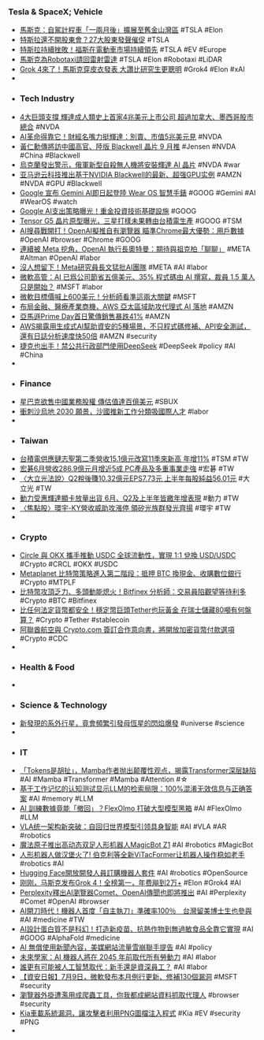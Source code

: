 ### Tesla & SpaceX; Vehicle
- [馬斯克：自駕計程車「一兩月後」擴展至舊金山灣區](https://technews.tw/2025/07/10/robotaxi-may-expand-to-austin-within-a-month-or-two/) #TSLA #Elon
- [特斯拉還不開股東會？27大股東發聲催促](https://news.cnyes.com/news/id/6057736) #TSLA
- [特斯拉持續挫敗！福斯在電動車市場持續領先](https://autos.yahoo.com.tw/news/特斯拉持續挫敗-福斯在電動車市場持續領先-053306329.html) #TSLA #EV #Europe
- [馬斯克為Robotaxi請回雷射雷達](https://hao.cnyes.com/post/181120) #TSLA #Elon #Robotaxi #LiDAR
- [Grok 4來了！馬斯克穿皮衣發表 大讚比研究生更聰明](https://news.cnyes.com/news/id/6058487) #Grok4 #Elon #xAI
-
- ### Tech Industry
- [4大巨頭支撐 輝達成人類史上首家4兆美元上市公司 超過加拿大、墨西哥股市總合](https://news.cnyes.com/news/id/6057835) #NVDA
- [AI革命得靠它！財經名嘴力挺輝達：別賣、市值5兆美元見](https://news.cnyes.com/news/id/6057821) #NVDA
- [黃仁勳傳將訪中國高官、陸版 Blackwell 晶片 9 月推](https://technews.tw/2025/07/10/nvidias-jensen-huang-plans-beijing-trip-ahead-of-new-china-ai-chip-launch/) #Jensen #NVDA #China #Blackwell
- [烏克蘭發出警示，俄軍新型自殺無人機將安裝輝達 AI 晶片](https://technews.tw/2025/07/09/russia-is-field-testing-new-shahed-with-nvidia-jetson-orin-chips/) #NVDA #war
- [亚马逊云科技推出基于NVIDIA Blackwell的最新、超强GPU实例](https://www.jiqizhixin.com/articles/2025-07-10-14) #AMZN #NVDA #GPU #Blackwell
- [Google 宣布 Gemini AI即日起登陸 Wear OS 智慧手錶](https://tw.news.yahoo.com/google-gemini-ai-coming-to-wear-os-today-063438032.html) #GOOG #Gemini #AI #WearOS #watch
- [Google AI支出策略曝光！重金投資技術基礎設施](https://news.cnyes.com/news/id/6056338) #GOOG
- [Tensor G5 晶片原型曝光，三星打樣未果轉由台積電生產](https://technews.tw/2025/07/10/leaked-photo-shows-pixel-10-prototype-chip/) #GOOG #TSM
- [AI搜尋戰開打！OpenAI擬推自有瀏覽器 瞄準Chrome最大優勢：用戶數據](https://news.cnyes.com/news/id/6057738) #OpenAI #browser #Chrome #GOOG
- [連續被 Meta 挖角，OpenAI 執行長奧特曼：期待與祖克柏「聊聊」](https://www.techbang.com/posts/124227-openai-altman-meta-poaching-zuckerberg) #META #Altman #OpenAI #labor
- [沒人想留下！Meta研究員長文猛批AI團隊](https://news.cnyes.com/news/id/6057728) #META #AI #labor
- [微軟高管：AI 已爲公司節省五億美元、35% 程式碼由 AI 撰寫，裁員 1.5 萬人只是開始？](https://www.blocktempo.com/microsoft-says-ai-has-saved-the-company-500-million/) #MSFT #labor
- [微軟目標價喊上600美元！分析師看準這兩大關鍵](https://news.cnyes.com/news/id/6057491) #MSFT
- [布局金融、醫療產業商機，AWS 亞太區域助攻代理式 AI 落地](https://technews.tw/2025/07/09/new-wave-emerges-for-generative-ai-and-agentic-ai/) #AMZN
- [亞馬遜Prime Day首日驚傳銷售暴跌41%](https://news.cnyes.com/news/id/6057754) #AMZN
- [AWS揭露用生成式AI幫助資安的5種場景，不只程式碼修補、API安全測試，還有日誌分析速度快50倍](https://www.ithome.com.tw/news/169968) #AMZN #security
- [捷克也出手！禁公共行政部門使用DeepSeek](https://news.cnyes.com/news/id/6058152) #DeepSeek #policy #AI #China
-
- ### Finance
- [星巴克欲售中國業務股權 傳估值達百億美元](https://finance.technews.tw/2025/07/10/starbucks-china-attracts-bids-valuing-the-coffee-chain-at-up-to-10-billion/) #SBUX
- [衝刺沙烏地 2030 願景，沙國推新工作分類吸國際人才](https://technews.tw/2025/07/10/saudi-arabia-job-classification/) #labor
-
- ### Taiwan
- [台積電供應鏈志聖第二季營收15.1億元改寫11季來新高 年增11%](https://news.cnyes.com/news/id/6054999) #TSM #TW
- [宏碁6月營收286.9億元月增近5成 PC產品及多重事業走強](https://news.cnyes.com/news/id/6056976) #宏碁 #TW
- [〈大立光法說〉Q2稅後賺10.32億元EPS7.73元 上半年每股純益56.01元](https://news.cnyes.com/news/id/6058567) #大立光 #TW
- [動力受惠輝達顯卡放量出貨 6月、Q2及上半年皆繳年增表現](https://news.cnyes.com/news/id/6058309) #動力 #TW
- [〈焦點股〉環宇-KY營收威助攻漲停 領矽光族群發光齊揚](https://news.cnyes.com/news/id/6058296) #環宇 #TW
-
- ### Crypto
- [Circle 與 OKX 攜手推動 USDC 全球流動性，實現 1:1 兌換 USD/USDC](https://abmedia.io/circle-okx-usdc-usd-swap) #Crypto #CRCL #OKX #USDC
- [Metaplanet 比特幣策略進入第二階段：抵押 BTC 換現金、收購數位銀行](https://abmedia.io/metaplanet-bitcoin-digital-bank-acquisition-strategy) #Crypto #MTPLF
- [比特幣攻頂乏力、多頭動能熄火！Bitfinex 分析師：交易員陷觀望等待利多](https://blockcast.it/2025/07/09/bitcoin-lacks-momentum-for-new-high-as-traders-are-hesitant/) #Crypto #BTC #Bitfinex
- [比任何法定貨幣都安全！穩定幣巨頭Tether也玩黃金 在瑞士儲藏80噸有何盤算？](https://news.cnyes.com/news/id/6058783) #Crypto #Tether #stablecoin
- [阿聯酋航空與 Crypto.com 簽訂合作意向書，將開放加密貨幣付款選項](https://abmedia.io/emirates-crypto-com-payment) #Crypto #CDC
-
- ### Health & Food
-
- ### Science & Technology
- [新發現的系外行星，竟會頻繁引發母恆星的閃焰爆發](https://technews.tw/2025/07/09/hip-67522b/) #universe #science
-
- ### IT
- [「Tokens是胡扯」，Mamba作者抛出颠覆性观点，揭露Transformer深层缺陷](https://www.jiqizhixin.com/articles/2025-07-10-4) #AI #Mamba #Transformer #Mamba #Attention #☆
- [基于工作记忆的认知测试显示LLM的检索局限：100%混淆无效信息与正确答案](https://www.jiqizhixin.com/articles/2025-07-10-15) #AI #memory #LLM
- [AI 訓練數據竟能「撤回」？FlexOlmo 打破大型模型黑箱](https://technews.tw/2025/07/10/flexolmo-ai2/) #AI #FlexOlmo #LLM
- [VLA统一架构新突破：自回归世界模型引领具身智能](https://www.jiqizhixin.com/articles/2025-07-10-6) #AI #VLA #AR #robotics
- [魔法原子推出高动态双足人形机器人MagicBot Z1](https://www.jiqizhixin.com/articles/2025-07-10) #AI #robotics #MagicBot
- [人形机器人做汉堡火了! 伯克利等全新ViTacFormer让机器人操作稳如老手](https://www.jiqizhixin.com/articles/2025-07-10-9) #robotics #AI
- [Hugging Face開放開發人員訂購機器人套件](https://www.ithome.com.tw/news/169983) #AI #robotics #OpenSource
- [刚刚，马斯克发布Grok 4！全榜第一，年费飚到2万+](https://www.jiqizhixin.com/articles/2025-07-10-10) #Elon #Grok4 #AI
- [Perplexity釋出AI瀏覽器Comet、OpenAI傳聞也即將推出](https://www.ithome.com.tw/news/169969) #AI #Perplexity #Comet #OpenAI #browser
- [AI開刀時代！機器人首度「自主執刀」準確率100％　台灣留美博士生也參與](https://www.ettoday.net/news/20250710/2993829.htm) #AI #medicine #TW
- [AI設計蛋白質不是科幻！打造新疫苗、抗熱作物到無過敏食品全靠它實現](https://tw.news.yahoo.com/ai設計蛋白質不是科幻-打造新疫苗-抗熱作物到無過敏食品全靠它實現-070655500.html) #AI #GOOG #AlphaFold #medicine
- [AI 無償使用新聞內容，美媒網站流量雪崩聯手提告](https://technews.tw/2025/07/10/the-ai-scraping-fight-that-could-change-the-future-of-the-web/) #AI #policy
- [未來學家：AI 機器人將在 2045 年前取代所有勞動力](https://technews.tw/2025/07/10/ai-robots-will-replace-all-labor-by-2045/) #AI #labor
- [誰更有可能被人工智慧取代：新手還是資深員工？](https://cn.nytimes.com/technology/20250710/ai-job-cuts/zh-hant/) #AI #labor
- [【資安日報】7月9日，微軟發布本月例行更新、修補130個漏洞](https://www.ithome.com.tw/news/169963) #MSFT #security
- [瀏覽器外掛遭濫用成爬蟲工具，你我都成網站資料抓取代理人](https://infosecu.technews.tw/2025/07/10/browser-extensions-website-scraping-bots/) #browser #security
- [Kia車載系統漏洞，讓攻擊者利用PNG圖檔注入程式](https://www.ithome.com.tw/news/169967) #Kia #EV #security #PNG
-
